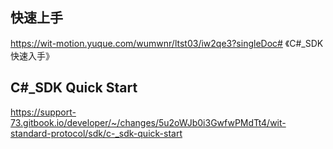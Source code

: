 ## 快速上手

https://wit-motion.yuque.com/wumwnr/ltst03/iw2qe3?singleDoc# 《C#_SDK快速入手》

## C#_SDK Quick Start

https://support-73.gitbook.io/developer/~/changes/5u2oWJb0i3GwfwPMdTt4/wit-standard-protocol/sdk/c-_sdk-quick-start

